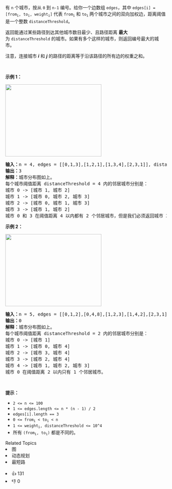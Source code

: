 <p>有 <code>n</code>&nbsp;个城市，按从 <code>0</code> 到 <code>n-1</code>&nbsp;编号。给你一个边数组&nbsp;<code>edges</code>，其中 <code>edges[i] = [from<sub>i</sub>, to<sub>i</sub>, weight<sub>i</sub>]</code>&nbsp;代表&nbsp;<code>from<sub>i</sub></code>&nbsp;和&nbsp;<code>to<sub>i</sub></code><sub>&nbsp;</sub>两个城市之间的双向加权边，距离阈值是一个整数&nbsp;<code>distanceThreshold</code>。</p>

<p>返回能通过某些路径到达其他城市数目最少、且路径距离 <strong>最大</strong> 为&nbsp;<code>distanceThreshold</code>&nbsp;的城市。如果有多个这样的城市，则返回编号最大的城市。</p>

<p>注意，连接城市 <em><strong>i</strong></em> 和 <em><strong>j</strong></em> 的路径的距离等于沿该路径的所有边的权重之和。</p>

<p>&nbsp;</p>

<p><strong>示例 1：</strong></p>

<p><img alt="" src="https://assets.leetcode-cn.com/aliyun-lc-upload/uploads/2020/01/26/find_the_city_01.png" style="height: 225px; width: 300px;" /></p>

<pre>
<strong>输入：</strong>n = 4, edges = [[0,1,3],[1,2,1],[1,3,4],[2,3,1]], distanceThreshold = 4
<strong>输出：</strong>3
<strong>解释：</strong>城市分布图如上。
每个城市阈值距离 distanceThreshold = 4 内的邻居城市分别是：
城市 0 -&gt; [城市 1, 城市 2]&nbsp;
城市 1 -&gt; [城市 0, 城市 2, 城市 3]&nbsp;
城市 2 -&gt; [城市 0, 城市 1, 城市 3]&nbsp;
城市 3 -&gt; [城市 1, 城市 2]&nbsp;
城市 0 和 3 在阈值距离 4 以内都有 2 个邻居城市，但是我们必须返回城市 3，因为它的编号最大。
</pre>

<p><strong>示例 2：</strong></p>

<p><strong><img alt="" src="https://assets.leetcode-cn.com/aliyun-lc-upload/uploads/2020/01/26/find_the_city_02.png" style="height: 225px; width: 300px;" /></strong></p>

<pre>
<strong>输入：</strong>n = 5, edges = [[0,1,2],[0,4,8],[1,2,3],[1,4,2],[2,3,1],[3,4,1]], distanceThreshold = 2
<strong>输出：</strong>0
<strong>解释：</strong>城市分布图如上。&nbsp;
每个城市阈值距离 distanceThreshold = 2 内的邻居城市分别是：
城市 0 -&gt; [城市 1]&nbsp;
城市 1 -&gt; [城市 0, 城市 4]&nbsp;
城市 2 -&gt; [城市 3, 城市 4]&nbsp;
城市 3 -&gt; [城市 2, 城市 4]
城市 4 -&gt; [城市 1, 城市 2, 城市 3]&nbsp;
城市 0 在阈值距离 2 以内只有 1 个邻居城市。
</pre>

<p>&nbsp;</p>

<p><strong>提示：</strong></p>

<ul> 
 <li><code>2 &lt;= n &lt;= 100</code></li> 
 <li><code>1 &lt;= edges.length &lt;= n * (n - 1) / 2</code></li> 
 <li><code>edges[i].length == 3</code></li> 
 <li><code>0 &lt;= from<sub>i</sub> &lt; to<sub>i</sub> &lt; n</code></li> 
 <li><code>1 &lt;= weight<sub>i</sub>,&nbsp;distanceThreshold &lt;= 10^4</code></li> 
 <li>所有 <code>(from<sub>i</sub>, to<sub>i</sub>)</code>&nbsp;都是不同的。</li> 
</ul>

<div><div>Related Topics</div><div><li>图</li><li>动态规划</li><li>最短路</li></div></div><br><div><li>👍 131</li><li>👎 0</li></div>
